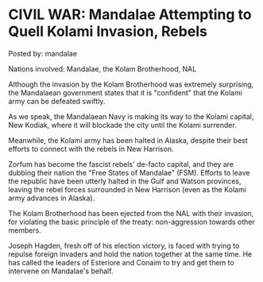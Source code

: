 # CIVIL WAR: Mandalae Attempting to Quell Kolami Invasion, Rebels

Posted by: mandalae

Nations involved: Mandalae, the Kolam Brotherhood, NAL

Although the invasion by the Kolam Brotherhood was extremely surprising, the Mandalaean government states that it is "confident" that the Kolami army can be defeated swiftly.

As we speak, the Mandalaean Navy is making its way to the Kolami capital, New Kodiak, where it will blockade the city until the Kolami surrender.

Meanwhile, the Kolami army has been halted in Alaska, despite their best efforts to connect with the rebels in New Harrison.

Zorfum has become the fascist rebels' de-facto capital, and they are dubbing their nation the "Free States of Mandalae" (FSM). Efforts to leave the republic have been utterly halted in the Gulf and Watson provinces, leaving the rebel forces surrounded in New Harrison (even as the Kolami army advances in Alaska).

The Kolam Brotherhood has been ejected from the NAL with their invasion, for violating the basic principle of the treaty: non-aggression towards other members.

Joseph Hagden, fresh off of his election victory, is faced with trying to repulse foreign invaders and hold the nation together at the same time. He has called the leaders of Esteriore and Conaim to try and get them to intervene on Mandalae's behalf.